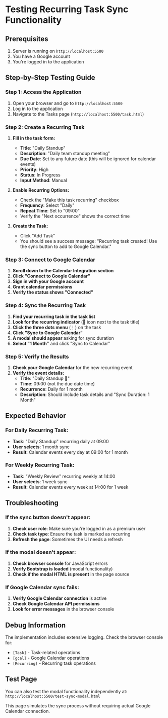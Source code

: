 # Testing Recurring Task Sync Functionality

## Prerequisites
1. Server is running on `http://localhost:5500`
2. You have a Google account
3. You're logged in to the application

## Step-by-Step Testing Guide

### Step 1: Access the Application
1. Open your browser and go to `http://localhost:5500`
2. Log in to the application
3. Navigate to the Tasks page (`http://localhost:5500/task.html`)

### Step 2: Create a Recurring Task
1. **Fill in the task form:**
   - **Title**: "Daily Standup"
   - **Description**: "Daily team standup meeting"
   - **Due Date**: Set to any future date (this will be ignored for calendar events)
   - **Priority**: High
   - **Status**: In Progress
   - **Input Method**: Manual

2. **Enable Recurring Options:**
   - Check the "Make this task recurring" checkbox
   - **Frequency**: Select "Daily"
   - **Repeat Time**: Set to "09:00"
   - Verify the "Next occurrence" shows the correct time

3. **Create the Task:**
   - Click "Add Task"
   - You should see a success message: "Recurring task created! Use the sync button to add to Google Calendar."

### Step 3: Connect to Google Calendar
1. **Scroll down to the Calendar Integration section**
2. **Click "Connect to Google Calendar"**
3. **Sign in with your Google account**
4. **Grant calendar permissions**
5. **Verify the status shows "Connected"**

### Step 4: Sync the Recurring Task
1. **Find your recurring task in the task list**
2. **Look for the recurring indicator** (🔄 icon next to the task title)
3. **Click the three dots menu** (⋮) on the task
4. **Click "Sync to Google Calendar"**
5. **A modal should appear** asking for sync duration
6. **Select "1 Month"** and click "Sync to Calendar"

### Step 5: Verify the Results
1. **Check your Google Calendar** for the new recurring event
2. **Verify the event details:**
   - **Title**: "Daily Standup 🔄"
   - **Time**: 09:00 (not the due date time)
   - **Recurrence**: Daily for 1 month
   - **Description**: Should include task details and "Sync Duration: 1 Month"

## Expected Behavior

### For Daily Recurring Task:
- **Task**: "Daily Standup" recurring daily at 09:00
- **User selects**: 1 month sync
- **Result**: Calendar events every day at 09:00 for 1 month

### For Weekly Recurring Task:
- **Task**: "Weekly Review" recurring weekly at 14:00
- **User selects**: 1 week sync
- **Result**: Calendar events every week at 14:00 for 1 week

## Troubleshooting

### If the sync button doesn't appear:
1. **Check user role**: Make sure you're logged in as a premium user
2. **Check task type**: Ensure the task is marked as recurring
3. **Refresh the page**: Sometimes the UI needs a refresh

### If the modal doesn't appear:
1. **Check browser console** for JavaScript errors
2. **Verify Bootstrap is loaded** (modal functionality)
3. **Check if the modal HTML is present** in the page source

### If Google Calendar sync fails:
1. **Verify Google Calendar connection** is active
2. **Check Google Calendar API permissions**
3. **Look for error messages** in the browser console

## Debug Information

The implementation includes extensive logging. Check the browser console for:
- `[Task]` - Task-related operations
- `[gcal]` - Google Calendar operations
- `[Recurring]` - Recurring task operations

## Test Page

You can also test the modal functionality independently at:
`http://localhost:5500/test-sync-modal.html`

This page simulates the sync process without requiring actual Google Calendar connection. 
